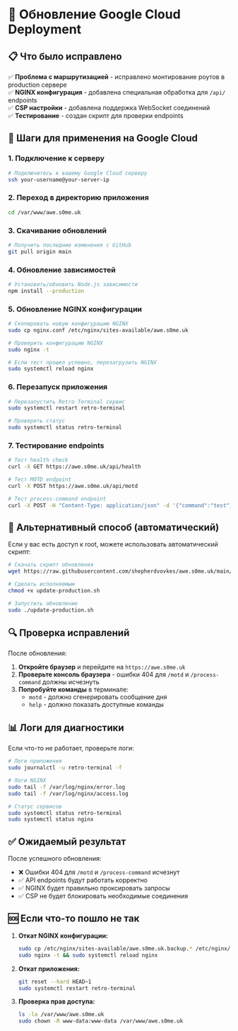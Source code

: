 # 🚀 Обновление Google Cloud Deployment

## 📋 Что было исправлено

✅ **Проблема с маршрутизацией** - исправлено монтирование роутов в production сервере  
✅ **NGINX конфигурация** - добавлена специальная обработка для `/api/` endpoints  
✅ **CSP настройки** - добавлена поддержка WebSocket соединений  
✅ **Тестирование** - создан скрипт для проверки endpoints  

## 🔧 Шаги для применения на Google Cloud

### 1. Подключение к серверу
```bash
# Подключитесь к вашему Google Cloud серверу
ssh your-username@your-server-ip
```

### 2. Переход в директорию приложения
```bash
cd /var/www/awe.s0me.uk
```

### 3. Скачивание обновлений
```bash
# Получить последние изменения с GitHub
git pull origin main
```

### 4. Обновление зависимостей
```bash
# Установить/обновить Node.js зависимости
npm install --production
```

### 5. Обновление NGINX конфигурации
```bash
# Скопировать новую конфигурацию NGINX
sudo cp nginx.conf /etc/nginx/sites-available/awe.s0me.uk

# Проверить конфигурацию NGINX
sudo nginx -t

# Если тест прошел успешно, перезагрузить NGINX
sudo systemctl reload nginx
```

### 6. Перезапуск приложения
```bash
# Перезапустить Retro Terminal сервис
sudo systemctl restart retro-terminal

# Проверить статус
sudo systemctl status retro-terminal
```

### 7. Тестирование endpoints
```bash
# Тест health check
curl -X GET https://awe.s0me.uk/api/health

# Тест MOTD endpoint
curl -X POST https://awe.s0me.uk/api/motd

# Тест process-command endpoint
curl -X POST -H "Content-Type: application/json" -d '{"command":"test"}' https://awe.s0me.uk/api/process-command
```

## 🚨 Альтернативный способ (автоматический)

Если у вас есть доступ к root, можете использовать автоматический скрипт:

```bash
# Скачать скрипт обновления
wget https://raw.githubusercontent.com/shepherdvovkes/awe.s0me.uk/main/update-production.sh

# Сделать исполняемым
chmod +x update-production.sh

# Запустить обновление
sudo ./update-production.sh
```

## 🔍 Проверка исправлений

После обновления:

1. **Откройте браузер** и перейдите на `https://awe.s0me.uk`
2. **Проверьте консоль браузера** - ошибки 404 для `/motd` и `/process-command` должны исчезнуть
3. **Попробуйте команды** в терминале:
   - `motd` - должно сгенерировать сообщение дня
   - `help` - должно показать доступные команды

## 📊 Логи для диагностики

Если что-то не работает, проверьте логи:

```bash
# Логи приложения
sudo journalctl -u retro-terminal -f

# Логи NGINX
sudo tail -f /var/log/nginx/error.log
sudo tail -f /var/log/nginx/access.log

# Статус сервисов
sudo systemctl status retro-terminal
sudo systemctl status nginx
```

## ✅ Ожидаемый результат

После успешного обновления:
- ❌ Ошибки 404 для `/motd` и `/process-command` исчезнут
- ✅ API endpoints будут работать корректно
- ✅ NGINX будет правильно проксировать запросы
- ✅ CSP не будет блокировать необходимые соединения

## 🆘 Если что-то пошло не так

1. **Откат NGINX конфигурации:**
   ```bash
   sudo cp /etc/nginx/sites-available/awe.s0me.uk.backup.* /etc/nginx/sites-available/awe.s0me.uk
   sudo nginx -t && sudo systemctl reload nginx
   ```

2. **Откат приложения:**
   ```bash
   git reset --hard HEAD~1
   sudo systemctl restart retro-terminal
   ```

3. **Проверка прав доступа:**
   ```bash
   ls -la /var/www/awe.s0me.uk
   sudo chown -R www-data:www-data /var/www/awe.s0me.uk
   ```
